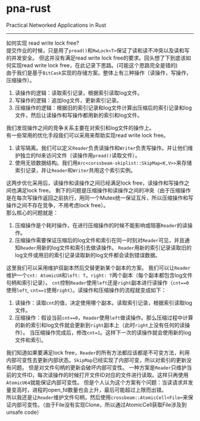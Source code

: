 # pna-rust
Practical Networked Applications in Rust

---

如何实现 read write lock free?  
提交作业的时候，只是用了`pread()`和`RwLock<T>`保证了读和读不冲突以及读和写的并发安全。
但这并没有满足read write lock free的要求。回头想了下到底该如何实现read write lock free，在此记录下思路。(可能这个思路完全是错的)  
由于我们是基于`BitCask`实现的存储方案。整体上有三种操作（读操作，写操作，压缩操作）。  
1. 读操作的逻辑：读取索引记录，根据索引读取log文件。 
2. 写操作的逻辑：追加log文件，更新索引记录。 
3. 压缩操作的逻辑：根据旧的索引记录和log文件计算出压缩后的索引记录和log文件，然后让读操作和写操作都用新的索引和log文件。  

我们发现操作之间的竞争关系主要在对索引和log文件的操作上。  
有一些常用的优化手段我们可以采用来帮助实现read write lock free。
1. 读写隔离。我们可以定义`Reader`负责读操作和`Writer`负责写操作。并让他们维护独立的fd来访问文件（读操作用`pread()`读取文件）。
2. 使用无锁数据结构。我们用`Arc<corssbeam-skiplist::SkipMap<K,V>>`来存储索引记录，并让`Reader`和`Writer`共用这个索引实例。

这两步优化采用后，读操作和读操作之间已经满足lock free，读操作和写操作之间也满足lock free。
剩下的问题是压缩操作和读操作之间的冲突（由于压缩操作是在每次写操作返回之前执行，用同一个Mutex统一保证互斥，所以压缩操作和写操作之间不存在竞争，不用考虑lock free）。  
那么核心的问题就是：
1. 压缩操作是个耗时操作，在进行压缩操作的时候不能影响或阻塞`Reader`的读操作。
2. 压缩操作需要保证压缩后的log文件和索引在同一时刻对`Reader`可见，并且通知`Reader`用新的log文件和索引去做读操作。
`Reader`用新的索引记录读取旧的log文件或用旧的索引记录读取新的log文件都会读到错误数据。

这里我们可以采用维护双副本然后交替更新某个副本的方案。
我们可以让`Reader`维护一个`cnt: AtomicU8`和`left: T`，`right: T`两个副本（每个副本都包含log文件句柄和索引记录）。
`cnt`控制`Reader`使用`left`还是`right`副本进行读操作（`cnt==0`使用`left`, `cnt==1`使用`right`）。读操作和压缩操作的流程就变成如下：  
1. 读操作：读取`cnt`的值，决定使用哪个副本。读取索引记录，根据索引读取log文件。  
2. 压缩操作：假设当前`cnt==0`，`Reader`使用`left`做读操作。那么压缩过程中计算的新的索引和log文件就会更新到`right`副本上（此时`right`上没有任何的读操作）。
当压缩操作完成后，修改`cnt=1`。这样下一次的读操作就会使用新的log文件和索引。  

我们知道如果要满足lock free，`Reader`的所有方法都应该都是不可变方法，利用内部可变性去更新内部状态。`SkipMap`已经实现了内部可变，所以对索引的更新没有问题。
但是对文件句柄的更新会破坏内部可变性。
一种方案是`Reader`只维护当前的文件ID，每次读操作的时候打开文件ID对应的文件进行读取。这样只再使用`AtomicU64`就能保证内部可变性。
但是个人认为这个方案有个问题：当读请求并发量变高时，进程的open_fd数量也会上升，最后可能超过上限而出错。  
所以我还是让`Reader`维护文件句柄，然后使用`crossbeam::AtomicCell<File>`来保证内部可变性。（由于File没有实现Clone，所以通过AtomicCell获取File涉及到unsafe code） 
